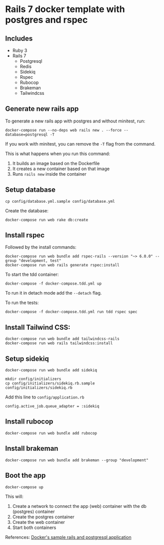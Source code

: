 # Rails 7 docker template with postgres and rspec

## Includes
- Ruby 3
- Rails 7
  - Postgresql
  - Redis
  - Sidekiq
  - Rspec
  - Rubocop
  - Brakeman
  - Tailwindcss

## Generate new rails app

To generate a new rails app with postgres and without minitest, run:

```shell
docker-compose run --no-deps web rails new . --force --database=postgresql -T
```

If you work with minitest, you can remove the `-T` flag from the command.

This is what happens when you run this command:

1. It builds an image based on the Dockerfile
2. It creates a new container based on that image
3. Runs `rails new` inside the container

## Setup database

```
cp config/database.yml.sample config/database.yml
```

Create the database:

```shell
docker-compose run web rake db:create
```

## Install rspec

Followed by the install commands:

```shell
docker-compose run web bundle add rspec-rails --version "~> 6.0.0" --group "development, test"
docker-compose run web rails generate rspec:install
```

To start the tdd container:

```shell
docker-compose -f docker-compose.tdd.yml up
```

To run it in detach mode add the `--detach` flag.

To run the tests:

```shell
docker-compose -f docker-compose.tdd.yml run tdd rspec spec
```

## Install Tailwind CSS:

```shell
docker-compose run web bundle add tailwindcss-rails
docker-compose run web rails tailwindcss:install
```

## Setup sidekiq

```shell
docker-compose run web bundle add sidekiq
```

```shell
mkdir config/initializers
cp config/initializers/sidekiq.rb.sample config/initializers/sidekiq.rb
```

Add this line to `config/application.rb`

```shell
config.active_job.queue_adapter = :sidekiq
```

## Install rubocop

```shell
docker-compose run web bundle add rubocop
```

## Install brakeman

```shell
docker-compose run web bundle add brakeman --group "development"
```

## Boot the app

```shell
docker-compose up
```

This will:

1. Create a network to connect the app (web) container with the db (postgres)
   container
2. Create the postgres container
3. Create the web container
4. Start both containers

References: [Docker's sample rails and postgresql application](https://docs.docker.com/samples/rails/)
